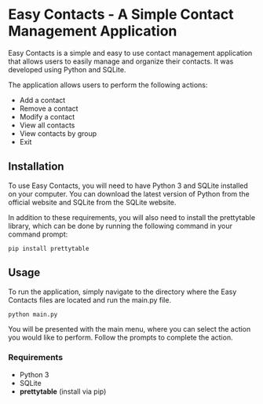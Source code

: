 # Easy Contacts - A Simple Contact Management Application

Easy Contacts is a simple and easy to use contact management application that allows users to easily manage and organize their contacts. It was developed using Python and SQLite.

The application allows users to perform the following actions:

* Add a contact
* Remove a contact
* Modify a contact
* View all contacts
* View contacts by group
* Exit
## Installation

To use Easy Contacts, you will need to have Python 3 and SQLite installed on your computer. You can download the latest version of Python from the official website and SQLite from the SQLite website.

In addition to these requirements, you will also need to install the prettytable library, which can be done by running the following command in your command prompt:

```pip install prettytable```

## Usage
To run the application, simply navigate to the directory where the Easy Contacts files are located and run the main.py file.

```python main.py```

You will be presented with the main menu, where you can select the action you would like to perform. Follow the prompts to complete the action.

### Requirements
* Python 3
* SQLite
* **prettytable** (install via pip)
